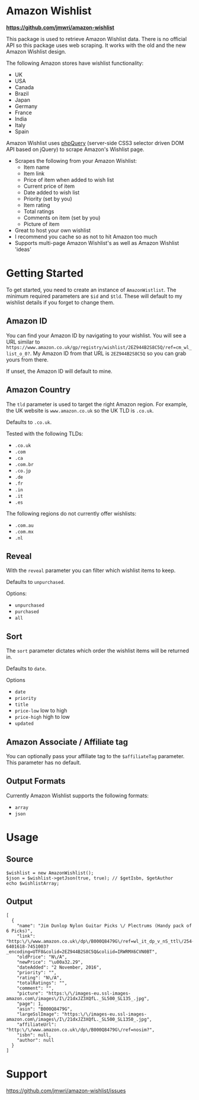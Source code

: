 # Amazon Wishlist

**https://github.com/jmwri/amazon-wishlist**

This package is used to retrieve Amazon Wishlist data. There is no official API so this package uses web scraping. It works with the old and the new Amazon Wishlist design.

The following Amazon stores have wishlist functionality:
* UK
* USA
* Canada
* Brazil
* Japan
* Germany
* France
* India
* Italy
* Spain

Amazon Wishlist uses [phpQuery](http://code.google.com/p/phpquery/) (server-side CSS3 selector driven DOM API based on jQuery) to scrape Amazon's Wishlist page.

* Scrapes the following from your Amazon Wishlist:
    * Item name
    * Item link
    * Price of item when added to wish list
    * Current price of item
    * Date added to wish list
    * Priority (set by you)
    * Item rating
    * Total ratings
    * Comments on item (set by you)
    * Picture of item
* Great to host your own wishlist
* I recommend you cache so as not to hit Amazon too much
* Supports multi-page Amazon Wishlist's as well as Amazon Wishlist 'ideas'

# Getting Started

To get started, you need to create an instance of `AmazonWistlist`. The minimum required parameters are `$id` and `$tld`. These will default to my wishlist details if you forget to change them.

## Amazon ID
You can find your Amazon ID by navigating to your wishlist. You will see a URL similar to `https://www.amazon.co.uk/gp/registry/wishlist/2EZ944B2S8C5Q/ref=cm_wl_list_o_0?`. My Amazon ID from that URL is `2EZ944B2S8C5Q` so you can grab yours from there.

If unset, the Amazon ID will default to mine.

## Amazon Country
The `tld` parameter is used to target the right Amazon region. For example, the UK website is `www.amazon.co.uk` so the UK TLD is `.co.uk`.

Defaults to `.co.uk`.

Tested with the following TLDs:
* `.co.uk`
* `.com`
* `.ca`
* `.com.br`
* `.co.jp`
* `.de`
* `.fr`
* `.in`
* `.it`
* `.es`

The following regions do not currently offer wishlists:
* `.com.au`
* `.com.mx`
* `.nl`

## Reveal
With the `reveal` parameter you can filter which wishlist items to keep.

Defaults to `unpurchased`.

Options:
* `unpurchased`
* `purchased`
* `all`  

## Sort
The `sort` parameter dictates which order the wishlist items will be returned in.

Defaults to `date`.

Options
* `date`
* `priority`
* `title`
* `price-low` low to high
* `price-high` high to low
* `updated`


## Amazon Associate / Affiliate tag
You can optionally pass your affiliate tag to the `$affiliateTag` parameter. This parameter has no default.

## Output Formats
Currently Amazon Wishlist supports the following formats:
* `array`
* `json`

# Usage
## Source
    $wishlist = new AmazonWishlist();
    $json = $wishlist->getJson(true, true); // $getIsbn, $getAuthor
    echo $wishlistArray;

## Output
    [
      {
        "name": "Jim Dunlop Nylon Guitar Picks \/ Plectrums (Handy pack of 6 Picks)",
        "link": "http:\/\/www.amazon.co.uk\/dp\/B000Q8479G\/ref=wl_it_dp_v_nS_ttl\/254-6401618-7451003?_encoding=UTF8&colid=2EZ944B2S8C5Q&coliid=IRWRMX6CVN0BT",
        "oldPrice": "N\/A",
        "newPrice": "\u00a32.29",
        "dateAdded": "2 November, 2016",
        "priority": "",
        "rating": "N\/A",
        "totalRatings": "",
        "comment": "",
        "picture": "https:\/\/images-eu.ssl-images-amazon.com\/images\/I\/21dxJZ3XQfL._SL500_SL135_.jpg",
        "page": 1,
        "asin": "B000Q8479G",
        "largeSslImage": "https:\/\/images-eu.ssl-images-amazon.com\/images\/I\/21dxJZ3XQfL._SL500_SL1350_.jpg",
        "affiliateUrl": "http:\/\/www.amazon.co.uk\/dp\/B000Q8479G\/ref=nosim?",
        "isbn": null,
        "author": null
      }
    ]

# Support
https://github.com/jmwri/amazon-wishlist/issues